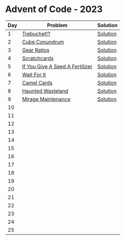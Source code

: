 # Advent of Code - 2023

| Day | Problem                                        | Solution                                   |
| --- | ---------------------------------------------- | ------------------------------------------ |
| 1   | [Trebuchet!?](./1-trebuchet/README.md)         | [Solution](./1-trebuchet/solution.js)      |
| 2   | [Cube Conundrum](./2-cube-conundrum/README.md) | [Solution](./2-cube-conundrum/solution.js) |
| 3   | [Gear Ratios](./3-gear-ratios/README.md)       | [Solution](./3-gear-ratios/solution.js)    |
| 4   | [Scratchcards](./4-scratchcards/README.md)     | [Solution](./4-scratchcards/solution.js)   |
| 5 | [If You Give A Seed A Fertilizer](./5-if-you-give-a-seed-a-fertilizer/README.md) | [Solution](./5-if-you-give-a-seed-a-fertilizer/solution.js)|
| 6 | [Wait For It](./6-wait-for-it/README.md) | [Solution](./6-wait-for-it/solution.js)|
| 7 | [Camel Cards](./7-camel-cards/README.md) | [Solution](./7-camel-cards/solution.js)|
| 8 | [Haunted Wasteland](./8-haunted-wasteland/README.md) | [Solution](./8-haunted-wasteland/solution.js)|
| 9 | [Mirage Maintenance](./9-mirage-maintenance/README.md) | [Solution](./9-mirage-maintenance/solution.js)|
| 10  |                                                |                                            |
| 11  |                                                |                                            |
| 12  |                                                |                                            |
| 13  |                                                |                                            |
| 14  |                                                |                                            |
| 15  |                                                |                                            |
| 16  |                                                |                                            |
| 17  |                                                |                                            |
| 18  |                                                |                                            |
| 19  |                                                |                                            |
| 20  |                                                |                                            |
| 21  |                                                |                                            |
| 22  |                                                |                                            |
| 23  |                                                |                                            |
| 24  |                                                |                                            |
| 25  |                                                |                                            |
